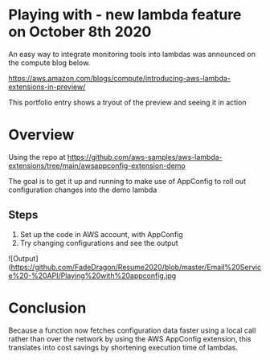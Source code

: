 # Playing with - new lambda feature on October 8th 2020
An easy way to integrate monitoring tools into lambdas was announced on the compute blog below.

https://aws.amazon.com/blogs/compute/introducing-aws-lambda-extensions-in-preview/

This portfolio entry shows a tryout of the preview and seeing it in action

# Overview
Using the repo at https://github.com/aws-samples/aws-lambda-extensions/tree/main/awsappconfig-extension-demo

The goal is to get it up and running to make use of AppConfig to roll out configuration changes into the demo lambda

## Steps
1. Set up the code in AWS account, with AppConfig
2. Try changing configurations and see the output

![Output](https://github.com/FadeDragon/Resume2020/blob/master/Email%20Service%20-%20API/Playing%20with%20appconfig.jpg

# Conclusion
Because a function now fetches configuration data faster using a local call rather than over the network by using the AWS AppConfig extension, this translates into cost savings by shortening execution time of lambdas.
